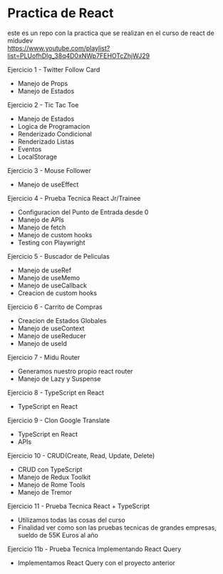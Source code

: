 ﻿# Practica de React

 este es un repo con la practica que se realizan en el curso de react de midudev  
 https://www.youtube.com/playlist?list=PLUofhDIg_38q4D0xNWp7FEHOTcZhjWJ29

 Ejercicio 1 - Twitter Follow Card  
   
 - Manejo de Props  
 - Manejo de Estados

 Ejercicio 2 - Tic Tac Toe

 - Manejo de Estados  
 - Logica de Programacion  
 - Renderizado Condicional  
 - Renderizado Listas  
 - Eventos  
 - LocalStorage  
 
 Ejercicio 3 - Mouse Follower  

 - Manejo de useEffect

  Ejercicio 4 - Prueba Tecnica React Jr/Trainee  

  - Configuracion del Punto de Entrada desde 0  
  - Manejo de APIs
  - Manejo de fetch
  - Manejo de custom hooks
  - Testing con Playwright

 Ejercicio 5 - Buscador de Peliculas

  - Manejo de useRef
  - Manejo de useMemo
  - Manejo de useCallback
  - Creacion de custom hooks

Ejercicio 6 - Carrito de Compras

  - Creacion de Estados Globales
  - Manejo de useContext
  - Manejo de useReducer
  - Manejo de useId

Ejercicio 7 - Midu Router

  - Generamos nuestro propio react router
  - Manejo de Lazy y Suspense

Ejercicio 8 - TypeScript en React

  - TypeScript en React

Ejercicio 9 - Clon Google Translate

  - TypeScript en React
  - APIs

Ejercicio 10 - CRUD(Create, Read, Update, Delete)

  - CRUD con TypeScript
  - Manejo de Redux Toolkit
  - Manejo de Rome Tools
  - Manejo de Tremor

Ejercicio 11 - Prueba Tecnica React + TypeScript

  - Utilizamos todas las cosas del curso
  - Finalidad ver como son las pruebas tecnicas de grandes empresas, sueldo de 55K Euros al año

Ejercicio 11b - Prueba Tecnica Implementando React Query

  - Implementamos React Query con el proyecto anterior
